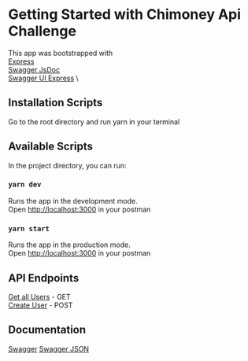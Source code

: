 # Getting Started with Chimoney Api Challenge

This app was bootstrapped with \
[Express](https://www.npmjs.com/package/express) \
[Swagger JsDoc](https://www.npmjs.com/package/express) \
[Swagger UI Express](https://www.npmjs.com/package/swagger-ui-express) \

## Installation Scripts

Go to the root directory and run yarn in your terminal

## Available Scripts

In the project directory, you can run:

### `yarn dev`

Runs the app in the development mode.\
Open [http://localhost:3000](http://localhost:3000) in your postman

### `yarn start`

Runs the app in the production mode.\
Open [http://localhost:3000](http://localhost:3000) in your postman

## API Endpoints

[Get all Users](http://localhost:3000) - GET \
[Create User](http://localhost:3000) - POST

## Documentation

[Swagger](http://localhost:3000/api-docs)
[Swagger JSON](http://localhost:3000/api-docs.json)
